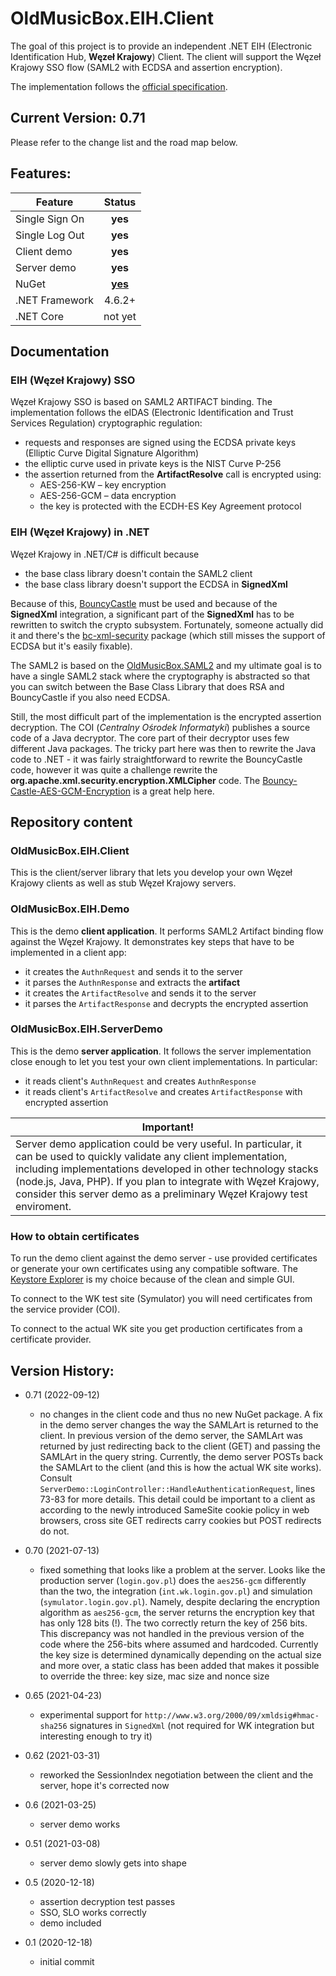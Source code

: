 # OldMusicBox.EIH.Client

The goal of this project is to provide an independent .NET EIH (Electronic Identification Hub, **Węzeł Krajowy**) Client. 
The client will support the Węzeł Krajowy SSO flow (SAML2 with ECDSA and assertion encryption).

The implementation follows the 
[official specification](https://mc.bip.gov.pl/interoperacyjnosc-mc/wezel-krajowy-dokumentacja-dotyczaca-integracji-z-wezlem-krajowym.html).

## Current Version: 0.71

Please refer to the change list and the road map below.

## Features:

|  Feature  | Status |
|----|:---:|
|Single Sign On|**yes**|
|Single Log Out|**yes**|
|Client demo|**yes**|
|Server demo|**yes**|
|NuGet|[**yes**](https://www.nuget.org/packages/OldMusicBox.EIH.Client/)|
|.NET Framework|4.6.2+|
|.NET Core|not yet|

## Documentation

### EIH (Węzeł Krajowy) SSO

Węzeł Krajowy SSO is based on SAML2 ARTIFACT binding. The implementation follows the eIDAS (Electronic Identification and Trust Services Regulation) cryptographic regulation:

* requests and responses are signed using the ECDSA private keys 
(Elliptic Curve Digital Signature Algorithm)
* the elliptic curve used in private keys is the 
NIST Curve P-256
* the assertion returned from the **ArtifactResolve** call is encrypted using:
   * AES-256-KW – key encryption
   * AES-256-GCM – data encryption
   * the key is protected with the ECDH-ES Key Agreement protocol

### EIH (Węzeł Krajowy) in .NET

Węzeł Krajowy in .NET/C# is difficult because

* the base class library doesn't contain the SAML2 client
* the base class library doesn't support the ECDSA in **SignedXml**

Because of this, [BouncyCastle](https://github.com/bcgit/bc-csharp) must be used and because of the **SignedXml** integration, a significant part of the **SignedXml** has to be rewritten to switch the crypto subsystem. Fortunately, someone actually did it and there's the [bc-xml-security](https://github.com/kmvi/bc-xml-security) package (which still misses the support of ECDSA but it's easily fixable).

The SAML2 is based on the [OldMusicBox.SAML2](https://github.com/wzychla/OldMusicBox.Saml2) and my ultimate goal is to have a single SAML2 stack where the cryptography is abstracted so that you can switch between the Base Class Library that does RSA and BouncyCastle if you also need ECDSA.

Still, the most difficult part of the implementation is the encrypted assertion decryption. The COI (*Centralny Ośrodek Informatyki*) publishes a source code of a Java decryptor. The core part of their decryptor uses few different Java packages. The tricky part here
was then to rewrite the Java code to .NET - it was fairly
straightforward to rewrite the BouncyCastle code, however
it was quite a challenge rewrite the **org.apache.xml.security.encryption.XMLCipher** code. The [Bouncy-Castle-AES-GCM-Encryption](https://github.com/lukemerrett/Bouncy-Castle-AES-GCM-Encryption) is a great help here.

## Repository content

### OldMusicBox.EIH.Client

This is the client/server library that lets you develop your own Węzeł Krajowy clients as well as stub Węzeł Krajowy servers.

### OldMusicBox.EIH.Demo

This is the demo **client application**. It performs SAML2 Artifact binding flow against the Węzeł Krajowy. It demonstrates key steps that have to be implemented in a client app:

* it creates the `AuthnRequest` and sends it to the server
* it parses the `AuthnResponse` and extracts the **artifact**
* it creates the `ArtifactResolve` and sends it to the server
* it parses the `ArtifactResponse` and decrypts the encrypted assertion

### OldMusicBox.EIH.ServerDemo

This is the demo **server application**. It follows the server implementation close enough to let you test your own client implementations. In particular:

* it reads client's `AuthnRequest` and creates `AuthnResponse`
* it reads client's `ArtifactResolve` and creates `ArtifactResponse` with encrypted assertion

| **Important!** |
|----------------|
|Server demo application could be very useful. In particular, it can be used to quickly validate any client implementation, including implementations developed in other technology stacks (node.js, Java, PHP). If you plan to integrate with Węzeł Krajowy, consider this server demo as a preliminary Węzeł Krajowy test enviroment. |

### How to obtain certificates

To run the demo client against the demo server - use provided certificates or generate your own certificates using any compatible software. The [Keystore Explorer](https://keystore-explorer.org/) is my choice because of the clean and simple GUI.

To connect to the WK test site (Symulator) you will need certificates from the service provider (COI).

To connect to the actual WK site you get production certificates from a certificate provider.

## Version History:

* 0.71 (2022-09-12)
	* no changes in the client code and thus no new NuGet package. 
	A fix in the demo server changes the way the SAMLArt is returned to the client. In previous version of the demo server, the SAMLArt was returned
	by just redirecting back to the client (GET) and passing the SAMLArt in the query string. Currently, the demo server POSTs back the SAMLArt to the client (and this is how the
	actual WK site works).
	Consult `ServerDemo::LoginController::HandleAuthenticationRequest`, lines 73-83 for more details. This detail could be important to a client as according to the newly
	introduced SameSite cookie policy in web browsers, cross site GET redirects carry cookies but POST redirects do not. 

* 0.70 (2021-07-13)
    * fixed something that looks like a problem at the server. Looks like the production server (`login.gov.pl`) does the `aes256-gcm` differently than the two, the integration
    (`int.wk.login.gov.pl`) and simulation (`symulator.login.gov.pl`). Namely, despite declaring the encryption algorithm as `aes256-gcm`, the server returns the encryption
    key that has only 128 bits (!). The two correctly return the key of 256 bits. This discrepancy was not handled in the previous version of the code where the 256-bits
    where assumed and hardcoded. Currently the key size is determined dynamically depending on the actual size and more over, a static class has been added that
    makes it possible to override the three: key size, mac size and nonce size

* 0.65 (2021-04-23)
    * experimental support for `http://www.w3.org/2000/09/xmldsig#hmac-sha256` signatures in `SignedXml` (not required for WK integration but interesting enough to try it)

* 0.62 (2021-03-31)
    * reworked the SessionIndex negotiation between the client and the server, hope it's corrected now

* 0.6 (2021-03-25)
    * server demo works

* 0.51 (2021-03-08)
    * server demo slowly gets into shape

* 0.5 (2020-12-18)
    * assertion decryption test passes
    * SSO, SLO works correctly
    * demo included

* 0.1 (2020-12-18)
    * initial commit

